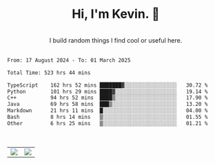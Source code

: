 <!--
**kevin-pek/kevin-pek** is a ✨ _special_ ✨ repository because its `README.md` (this file) appears on your GitHub profile.

Here are some ideas to get you started:

- 🔭 I’m currently working on ...
- 🌱 I’m currently learning ...
- 👯 I’m looking to collaborate on ...
- 🤔 I’m looking for help with ...
- 💬 Ask me about ...
- 📫 How to reach me: ...
- 😄 Pronouns: ...
- ⚡ Fun fact: ...
-->
<div align="center">
  <h1>Hi, I'm Kevin. 👋</h1>
  <br />
  I build random things I find cool or useful here.
</div>
<br />
<!--START_SECTION:waka-->

```txt
From: 17 August 2024 - To: 01 March 2025

Total Time: 523 hrs 44 mins

TypeScript    162 hrs 52 mins ███████▓░░░░░░░░░░░░░░░░░   30.72 %
Python        101 hrs 29 mins ████▓░░░░░░░░░░░░░░░░░░░░   19.14 %
C++           94 hrs 52 mins  ████▒░░░░░░░░░░░░░░░░░░░░   17.90 %
Java          69 hrs 58 mins  ███▒░░░░░░░░░░░░░░░░░░░░░   13.20 %
Markdown      21 hrs 11 mins  █░░░░░░░░░░░░░░░░░░░░░░░░   04.00 %
Bash          8 hrs 14 mins   ▒░░░░░░░░░░░░░░░░░░░░░░░░   01.55 %
Other         6 hrs 25 mins   ▒░░░░░░░░░░░░░░░░░░░░░░░░   01.21 %
```

<!--END_SECTION:waka-->
<br />
<table width="100%">
  <tr>
    <td align="left" width="50%">
      <img src="https://github-readme-stats-kevin-pek.vercel.app/api?username=kevin-pek&include_all_commits=true&count_private=true&theme=rose_pine" />
    </td>
    <td align="right" width="50%">
      <img src="https://github-readme-stats-kevin-pek.vercel.app/api/top-langs?username=kevin-pek&langs_count=10&hide_progress=true&theme=rose_pine" />
    </td>
  </tr>
</table>
